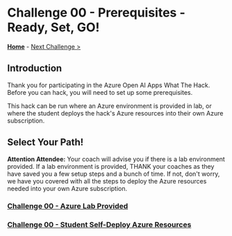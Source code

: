 # Challenge 00 - Prerequisites - Ready, Set, GO!

**[Home](../README.md)** - [Next Challenge >](./Challenge-01.md)

## Introduction

Thank you for participating in the Azure Open AI Apps What The Hack. Before you can hack, you will need to set up some prerequisites.

This hack can be run where an Azure environment is provided in lab, or where the student deploys the hack's Azure resources into their own Azure subscription. 

## Select Your Path!
**Attention Attendee:**  Your coach will advise you if there is a lab environment provided. If a lab environment is provided, THANK your coaches as they have saved you a few setup steps and a bunch of time. If not, don't worry, we have you covered with all the steps to deploy the Azure resources needed into your own Azure subscription.

### [Challenge 00 - Azure Lab Provided](Challenge-00-Lab.md)
### [Challenge 00 - Student Self-Deploy Azure Resources](Challenge-00-NoLab.md)
